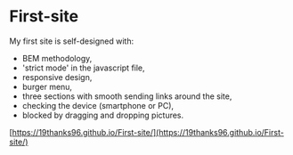 # First-site

My first site is self-designed with:
 - BEM methodology,
 - 'strict mode' in the javascript file,
 - responsive design,
 - burger menu, 
 - three sections with smooth sending links around the site,
 - checking the device (smartphone or PC),
 - blocked by dragging and dropping pictures.
 
 [https://19thanks96.github.io/First-site/](https://19thanks96.github.io/First-site/)
